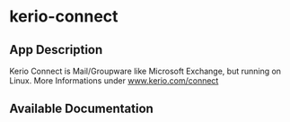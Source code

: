 # kerio-connect

## App Description

Kerio Connect is Mail/Groupware like Microsoft Exchange, but running on Linux. More Informations under www.kerio.com/connect

## Available Documentation

